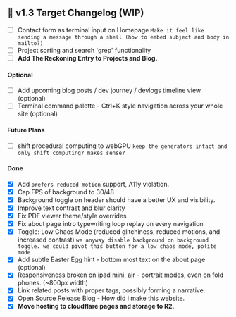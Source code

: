 ## 📅 v1.3 Target Changelog (WIP)

* [ ] Contact form as terminal input on Homepage
         `Make it feel like sending a message through a shell (how to embed subject and body in mailto?)`
* [ ] Project sorting and search 'grep' functionality
* [ ] **Add The Reckoning Entry to Projects and Blog.**

#### Optional
* [ ] Add upcoming blog posts / dev journey / devlogs timeline view (optional)
* [ ] Terminal command palette - Ctrl+K style navigation across your whole site (optional)

#### Future Plans

* [ ] shift procedural computing to webGPU
      `keep the generators intact and only shift computing? makes sense?`

#### Done

* [x] Add `prefers-reduced-motion` support, A11y violation.
* [x] Cap FPS of background to 30/48
* [x] Background toggle on header should have a better UX and visibility.
* [x] Improve text contrast and blur clarity
* [x] Fix PDF viewer theme/style overrides
* [x] Fix about page intro typewriting loop replay on every navigation
* [x] Toggle: Low Chaos Mode (reduced glitchiness, reduced motions, and increased contrast)
         `we anyway disable background on background toggle. we could pivot this button for a low chaos mode, polite mode`
* [x] Add subtle Easter Egg hint - bottom most text on the about page (optional) 
* [x] Responsiveness broken on ipad mini, air - portrait modes, even on fold phones. (~800px width)
* [x] Link related posts with proper tags, possibly forming a narrative.
* [x] Open Source Release Blog - How did i make this website.
* [x] **Move hosting to cloudflare pages and storage to R2.**
